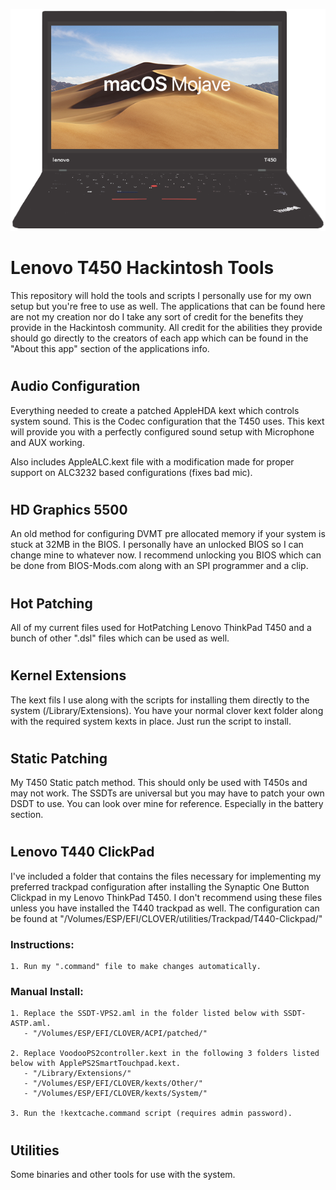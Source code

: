 ![Screenshot](utilities/Tools/Logo/screenshot.png)

#
# Lenovo T450 Hackintosh Tools

This repository will hold the tools and scripts I personally use for my own setup but you're free to use as well. The applications that can be found here are not my creation nor do I take any sort of credit for the benefits they provide in the Hackintosh community. All credit for the abilities they provide should go directly to the creators of each app which can be found in the "About this app" section of the applications info.

#
## Audio Configuration

Everything needed to create a patched AppleHDA kext which controls system sound. This is the Codec configuration that the T450 uses. This kext will provide you with a perfectly configured sound setup with Microphone and AUX working.

Also includes AppleALC.kext file with a modification made for proper support on ALC3232 based configurations (fixes bad mic).

#
## HD Graphics 5500 

An old method for configuring DVMT pre allocated memory if your system is stuck at 32MB in the BIOS. I personally have an unlocked BIOS so I can change mine to whatever now. I recommend unlocking you BIOS which can be done from BIOS-Mods.com along with an SPI programmer and a clip.

#
## Hot Patching

All of my current files used for HotPatching Lenovo ThinkPad T450 and a bunch of other ".dsl" files which can be used as well. 

#
## Kernel Extensions 

The kext fils I use along with the scripts for installing them directly to the system (/Library/Extensions). You have your normal clover kext folder along with the required system kexts in place. Just run the script to install.

#
## Static Patching

My T450 Static patch method. This should only be used with T450s and may not work. The SSDTs are universal but you may have to patch your own DSDT to use. You can look over mine for reference. Especially in the battery section.


#
## Lenovo T440 ClickPad

I've included a folder that contains the files necessary for implementing my preferred trackpad configuration after installing the Synaptic One Button Clickpad in my Lenovo ThinkPad T450. I don't recommend using these files unless you have installed the T440 trackpad as well. The configuration can be found at "/Volumes/ESP/EFI/CLOVER/utilities/Trackpad/T440-Clickpad/"

### Instructions:

```
1. Run my ".command" file to make changes automatically. 
```

### Manual Install:

```
1. Replace the SSDT-VPS2.aml in the folder listed below with SSDT-ASTP.aml.
   - "/Volumes/ESP/EFI/CLOVER/ACPI/patched/"

2. Replace VoodooPS2controller.kext in the following 3 folders listed below with ApplePS2SmartTouchpad.kext.
   - "/Library/Extensions/"
   - "/Volumes/ESP/EFI/CLOVER/kexts/Other/"
   - "/Volumes/ESP/EFI/CLOVER/kexts/System/" 

3. Run the !kextcache.command script (requires admin password).
```

#
## Utilities 

Some binaries and other tools for use with the system. 
